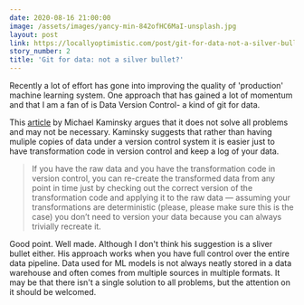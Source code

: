 ```yaml
---
date: 2020-08-16 21:00:00
image: /assets/images/yancy-min-842ofHC6MaI-unsplash.jpg
layout: post
link: https://locallyoptimistic.com/post/git-for-data-not-a-silver-bullet/
story_number: 2
title: 'Git for data: not a silver bullet?'
---
```


Recently a lot of effort has gone into improving the quality of 'production' machine learning system. One approach that has gained a lot of momentum and that I am a fan of is Data Version Control- a kind of git for data. 

This [article](https://locallyoptimistic.com/post/git-for-data-not-a-silver-bullet/) by Michael Kaminsky argues that it does not solve all problems and may not be necessary. Kaminsky suggests that rather than having muliple copies of data under a version control system it is easier just to have transformation code in version control and keep a log of your data.

> If you have the raw data and you have the transformation code in version control, you can re-create the transformed data from any point in time just by checking out the correct version of the transformation code and applying it to the raw data — assuming your transformations are deterministic (please, please make sure this is the case) you don’t need to version your data because you can always trivially recreate it.

Good point. Well made. Although I don't think his suggestion is a sliver bullet either. His approach works when you have full control over the entire data pipeline. Data used for ML models is not always neatly stored in a data warehouse and often comes from multiple sources in multiple formats. It may be that there isn't a single solution to all problems, but the attention on it should be welcomed.

